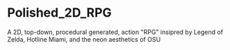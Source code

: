 # Polished_2D_RPG
 A 2D, top-down, procedural generated, action "RPG" insipred by Legend of Zelda, Hotline Miami, and the neon aesthetics of OSU
